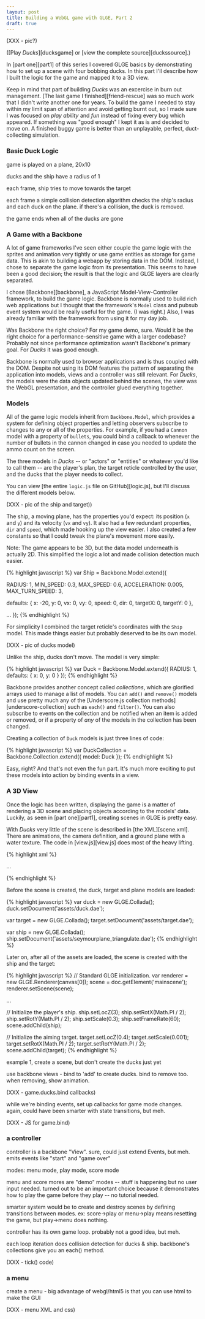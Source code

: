 ```yaml
---
layout: post
title: Building a WebGL game with GLGE, Part 2
draft: true
---
```


(XXX - pic?)

([Play *Ducks*][ducksgame] or [view the complete source][duckssource].)

In [part one][part1] of this series I covered GLGE basics by demonstrating how to set up a scene with four bobbing ducks. In this part I'll describe how I built the logic for the game and mapped it to a 3D view.

Keep in mind that part of building *Ducks* was an excercise in burn out management. [The last game I finished][friend-rescue] was so much work that I didn't write another one for years. To build the game I needed to stay within my limit span of attention and avoid getting burnt out, so I made sure I was focused on _play ability_ and _fun_ instead of fixing every bug which appeared. If something was "good enough" I kept it as is and decided to move on. A finished buggy game is better than an unplayable, perfect, duct-collecting simulation.

### Basic Duck Logic

game is played on a plane, 20x10

ducks and the ship have a radius of 1

each frame, ship tries to move towards the target

each frame a simple collision detection algorithm checks the ship's radius and each duck on the plane. if there's a collision, the duck is removed.

the game ends when all of the ducks are gone

### A Game with a Backbone

A lot of game frameworks I've seen either couple the game logic with the sprites and animation very tightly or use game entities as storage for game data. This is akin to building a webapp by storing data in the DOM. Instead, I chose to separate the game logic from its presentation. This seems to have been a good decision; the result is that the logic and GLGE layers are clearly separated.

I chose [Backbone][backbone], a JavaScript Model-View-Controller framework, to build the game logic. Backbone is normally used to build rich web applications but I thought that the framework's `Model` class and pubsub event system would be really useful for the game. (I was right.) Also, I was already familiar with the framework from using it for my day job.

Was Backbone the right choice? For my game demo, sure. Would it be the right choice for a performance-sensitive game with a larger codebase? Probably not since performance optimization wasn't Backbone's primary goal. For *Ducks* it was good enough.

Backbone is normally used to browser applications and is thus coupled with the DOM. Despite not using its DOM features the pattern of separating the application into models, views and a controller was still relevant. For *Ducks*, the models were the data objects updated behind the scenes, the view was the WebGL presentation, and the controller glued everything together.

### Models

All of the game logic models inherit from `Backbone.Model`, which provides a system for defining object properties and letting observers subscribe to changes to any or all of the properties. For example, if you had a `Cannon` model with a property of `bullets`, you could bind a callback to whenever the number of bullets in the cannon changed in case you needed to update the ammo count on the screen.

The three models in *Ducks* -- or "actors" or "entities" or whatever you'd like to call them -- are the player's plan, the target reticle controlled by the user, and the ducks that the player needs to collect.

You can view [the entire `logic.js` file on GitHub][logic.js], but I'll discuss the different models below.

(XXX - pic of the ship and target))

The ship, a moving plane, has the properties you'd expect: its position (`x` and `y`) and its velocity (`vx` and `vy`). It also had a few redundant properties, `dir` and `speed`, which made hooking up the view easier. I also created a few constants so that I could tweak the plane's movement more easily.

Note: The game appears to be 3D, but the data model underneath is actually 2D. This simplified the logic a lot and made collision detection much easier.

{% highlight javascript %}
var Ship = Backbone.Model.extend({

  RADIUS: 1,
  MIN_SPEED: 0.3,
  MAX_SPEED: 0.6,
  ACCELERATION: 0.005,
  MAX_TURN_SPEED: 3,

  defaults: {
    x: -20,
    y: 0,
    vx: 0,
    vy: 0,
    speed: 0,
    dir: 0,
    targetX: 0,
    targetY: 0
  },

  ...
});
{% endhighlight %}

For simplicity I combined the target reticle's coordinates with the `Ship` model. This made things easier but probably deserved to be its own model.

(XXX - pic of ducks model)

Unlike the ship, ducks don't move. The model is very simple:

{% highlight javascript %}
var Duck = Backbone.Model.extend({
  RADIUS: 1,
  defaults: {
    x: 0,
    y: 0
  }
});
{% endhighlight %}

Backbone provides another concept called *collections*, which are glorified arrays used to manage a list of models. You can `add()` and `remove()` models and use pretty much any of the [Underscore.js collection methods][underscore-collection] such as `each()` and `filter()`. You can also subscribe to events on the collection and be notified when an item is added or removed, or if a property of *any* of the models in the collection has been changed.

Creating a collection of `Duck` models is just three lines of code:

{% highlight javascript %}
var DuckCollection = Backbone.Collection.extend({
  model: Duck
});
{% endhighlight %}

Easy, right? And that's not even the fun part. It's much more exciting to put these models into action by binding events in a view.

### A 3D View

Once the logic has been written, displaying the game is a matter of rendering a 3D scene and placing objects according to the models' data. Luckily, as seen in [part one][part1], creating scenes in GLGE is pretty easy.

With *Ducks* very little of the scene is described in [the XML][scene.xml]. There are animations, the camera definition, and a ground plane with a water texture. The code in [view.js][view.js] does most of the heavy lifting.

{% highlight xml %}
<?xml version="1.0"?>
<glge>
  ...

  <scene id="mainscene" camera="#maincamera"
         ambient_color="#fff" background_color="#22738a">
    <light id="mainlight" loc_y="5" type="L_POINT" />
    <object id="ground" mesh="#groundmesh" material="#water"
            scaleX="60" scaleY="30" loc_z=".2" />
  </scene>

</glge>
{% endhighlight %}

Before the scene is created, the duck, target and plane models are loaded:

{% highlight javascript %}
var duck = new GLGE.Collada();
duck.setDocument('assets/duck.dae');

var target = new GLGE.Collada();
target.setDocument('assets/target.dae');

var ship = new GLGE.Collada();
ship.setDocument('assets/seymourplane_triangulate.dae');
{% endhighlight %}

Later on, after all of the assets are loaded, the scene is created with the ship and the target:

{% highlight javascript %}
// Standard GLGE initialization.
var renderer = new GLGE.Renderer(canvas[0]);
scene = doc.getElement('mainscene');
renderer.setScene(scene);

...

// Initialize the player's ship.
ship.setLocZ(3);
ship.setRotX(Math.PI / 2);
ship.setRotY(Math.PI / 2);
ship.setScale(0.3);
ship.setFrameRate(60);
scene.addChild(ship);

// Initialize the aiming target.
target.setLocZ(0.4);
target.setScale(0.001);
target.setRotX(Math.PI / 2);
target.setRotY(Math.PI / 2);
scene.addChild(target);
{% endhighlight %}




example 1, create a scene, but don't create the ducks just yet

use backbone views - bind to 'add' to create ducks. bind to remove too. when removing, show animation.

(XXX - game.ducks.bind callbacks)

while we're binding events, set up callbacks for game mode changes. again, could have been smarter with state transitions, but meh.

(XXX - JS for game.bind)



### a controller

controller is a backbone "View". sure, could just extend Events, but meh. emits events like "start" and "game over"

modes: menu mode, play mode, score mode

menu and score mores are "demo" modes -- stuff is happening but no user input needed. turned out to be an important choice because it demonstrates how to play the game before they play -- no tutorial needed.

smarter system would be to create and destroy scenes by defining transitions between modes. ex: score->play or menu->play means resetting the game, but play->menu does nothing.

controller has its own game loop. probably not a good idea, but meh.

each loop iteration does collision detection for ducks & ship. backbone's collections give you an each() method.

(XXX - tick() code)

### a menu

create a menu - big advantage of webgl/html5 is that you can use html to make the GUI

(XXX - menu XML and css)

  [underscore-collections]: http://documentcloud.github.com/underscore/#collections 